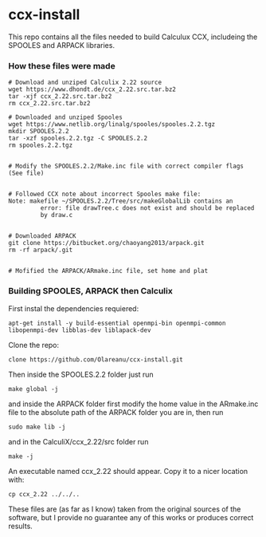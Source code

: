 # ccx-install

This repo contains all the files needed to build Calculux CCX, includeing the SPOOLES and ARPACK libraries.


### How these files were made

```
# Download and unziped Calculix 2.22 source
wget https://www.dhondt.de/ccx_2.22.src.tar.bz2
tar -xjf ccx_2.22.src.tar.bz2
rm ccx_2.22.src.tar.bz2

# Downloaded and unziped Spooles
wget https://www.netlib.org/linalg/spooles/spooles.2.2.tgz
mkdir SPOOLES.2.2
tar -xzf spooles.2.2.tgz -C SPOOLES.2.2
rm spooles.2.2.tgz


# Modify the SPOOLES.2.2/Make.inc file with correct compiler flags (See file)


# Followed CCX note about incorrect Spooles make file:
Note: makefile ~/SPOOLES.2.2/Tree/src/makeGlobalLib contains an
         error: file drawTree.c does not exist and should be replaced
         by draw.c


# Downloaded ARPACK
git clone https://bitbucket.org/chaoyang2013/arpack.git
rm -rf arpack/.git


# Mofified the ARPACK/ARmake.inc file, set home and plat

```


### Building SPOOLES, ARPACK then Calculix

First instal the dependencies requiered:
```
apt-get install -y build-essential openmpi-bin openmpi-common libopenmpi-dev libblas-dev liblapack-dev
```
Clone the repo:
```
clone https://github.com/Olareanu/ccx-install.git
```

Then inside the SPOOLES.2.2 folder just run
```
make global -j
```
and inside the ARPACK folder first modify the home value in the ARmake.inc file to the absolute path of the ARPACK folder you are in, then run
```
sudo make lib -j
```
and in the CalculiX/ccx_2.22/src folder run
```
make -j
```
An executable named ccx_2.22 should appear. Copy it to a nicer location with:
```
cp ccx_2.22 ../../..
```




These files are (as far as I know) taken from the original sources of the software, but I provide no guarantee any of this works or produces correct results.